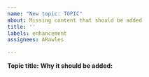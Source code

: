 ```yaml
---
name: "New topic: TOPIC"
about: Missing content that should be added
title: ''
labels: enhancement
assignees: ARawles

---
```


**Topic title:**
**Why it should be added:**
